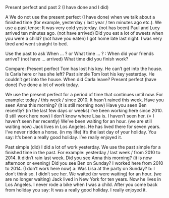 Present perfect and past 2 (I have done and I did)

A We do not use the present perfect (I have done) when we talk about a finished time (for example,
yesterday / last year / ten minutes ago etc.). We use a past tense:
It was very cold yesterday. (not has been)
Paul and Lucy arrived ten minutes ago. (not have arrived)
Did you eat a lot of sweets when you were a child? (not have you eaten)
I got home late last night. I was very tired and went straight to bed.

Use the past to ask When … ? or What time … ? :
When did your friends arrive? (not have … arrived)
What time did you finish work?

Compare:
Present perfect
Tom has lost his key. He can’t get
into the house.
Is Carla here or has she left?
Past simple
Tom lost his key yesterday.
He couldn’t get into the house.
When did Carla leave?
Present perfect (have done)
I’ve done a lot of work today.


We use the present perfect for a period of time
that continues until now. For example:
today / this week / since 2010.
It hasn’t rained this week.
Have you seen Anna this morning?
(it is still morning now)
Have you seen Ben recently?
(in the last few days or weeks)
I’ve been working here since 2010.
(I still work here now)
I don’t know where Lisa is. I haven’t seen
her. (= I haven’t seen her recently)
We’ve been waiting for an hour.
(we are still waiting now)
Jack lives in Los Angeles. He has lived
there for seven years.
I’ve never ridden a horse. (in my life)
It’s the last day of your holiday. You say:
It’s been a really good holiday. I’ve really
enjoyed it.

Past simple (did)
I did a lot of work yesterday.
We use the past simple for a finished time in
the past. For example:
yesterday / last week / from 2010 to 2014.
It didn’t rain last week.
Did you see Anna this morning?
(it is now afternoon or evening)
Did you see Ben on Sunday?
I worked here from 2010 to 2014.
(I don’t work here now)
a: Was Lisa at the party on Sunday?
b: I don’t think so. I didn’t see her.
We waited (or were waiting) for an
hour. (we are no longer waiting)
Jack lived in New York for ten years.
Now he lives in Los Angeles.
I never rode a bike when I was a child.
After you come back from holiday you say:
It was a really good holiday. I really
enjoyed it.
